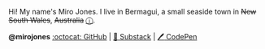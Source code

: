 Hi!
My name's Miro Jones. I live in Bermagui, a small seaside town in ~~New South Wales~~, ~~Australia~~ [ⓘ](https://open.substack.com/pub/unmonumental/p/the-unmonumental-style-guide?r=2aozit&utm_campaign=post&utm_medium=web).

**@mirojones**&#x20;[:octocat: GitHub](https://github.com/mirojones)&#x20;\|&#x20;[:bookmark: Substack](https://substack.com/@mirojones)&#x20;\|&#x20;[:pen: CodePen](https://codepen.io/mirojones)
